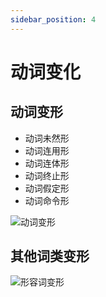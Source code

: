 ```yaml
---
sidebar_position: 4
---
```


# 动词变化

## 动词变形

- 动词未然形
- 动词连用形
- 动词连体形
- 动词终止形
- 动词假定形
- 动词命令形

![动词变形](/img/japanese/动词变形.jpg)

## 其他词类变形

![形容词变形](/img/japanese/形容词变形.jpg)